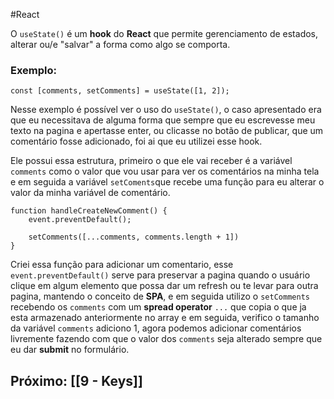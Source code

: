 #React 

O ```useState()``` é um **hook** do **React** que permite gerenciamento de estados, alterar ou/e "salvar" a forma como algo se comporta. 
### Exemplo:

```
const [comments, setComments] = useState([1, 2]);
```

Nesse exemplo é possível ver o uso do ```useState()```, o caso apresentado era que eu necessitava de alguma forma que sempre que eu escrevesse meu texto na pagina e apertasse enter, ou clicasse no botão de publicar, que um comentário fosse adicionado, foi ai que eu utilizei esse hook. 

Ele possui essa estrutura, primeiro o que ele vai receber é a variável ```comments``` como o valor que vou usar para ver os comentários na minha tela e em seguida a variável ```setComents```que recebe uma função para eu alterar o valor da minha variável de comentário.

```
function handleCreateNewComment() {
	event.preventDefault();
	
	setComments([...comments, comments.length + 1])
}
```

Criei essa função para adicionar um comentario, esse ```event.preventDefault()``` serve para preservar a pagina quando o usuário clique em algum elemento que possa dar um refresh ou te levar para outra pagina, mantendo o conceito de **SPA**, e em seguida utilizo o ```setComments``` recebendo os ```comments``` com um **spread operator** ```...``` que copia o que ja esta armazenado anteriormente no array e em seguida, verifico o tamanho da variável ```comments``` adiciono 1, agora podemos adicionar comentários livremente fazendo com que o valor dos ```comments``` seja alterado sempre que eu dar **submit** no formulário. 

## Próximo: [[9 - Keys]]
